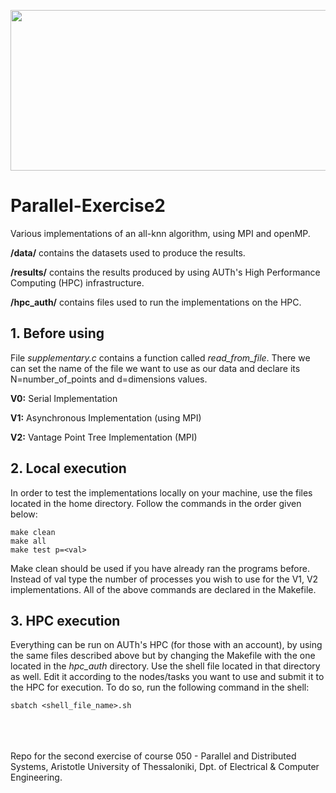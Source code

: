 <p align="center">
  <img width="600" height="257" src="https://i.imgur.com/oqrOAX8.png">
</p>

# Parallel-Exercise2

Various implementations of an all-knn algorithm, using MPI and openMP.

**/data/** contains the datasets used to produce the results.

**/results/** contains the results produced by using AUTh's High Performance Computing (HPC) infrastructure. 

**/hpc_auth/** contains files used to run the implementations on the HPC.

## **1. Before using**
File *supplementary.c* contains a function called *read_from_file*. There we can set the name of the file we want to use as our data and declare its N=number_of_points and d=dimensions values.

**V0:** Serial Implementation

**V1:** Asynchronous Implementation (using MPI)

**V2:** Vantage Point Tree Implementation (MPI)

## **2. Local execution**
In order to test the implementations locally on your machine, use the files located in the home directory. Follow the commands in the order given below:

```
make clean
make all
make test p=<val>
```

Make clean should be used if you have already ran the programs before. Instead of val type the number of processes you wish to use for the V1, V2 implementations. All of the above commands are declared in the Makefile.

## **3. HPC execution**
Everything can be run on AUTh's HPC (for those with an account), by using the same files described above but by changing the Makefile with the one located in the *hpc_auth* directory. Use the shell file located in that directory as well. Edit it according to the nodes/tasks you want to use and submit it to the HPC for execution. To do so, run the following command in the shell:

```
sbatch <shell_file_name>.sh
```
\
\
\
Repo for the second exercise of course 050 - Parallel and Distributed Systems, Aristotle University of Thessaloniki, Dpt. of Electrical & Computer Engineering.

